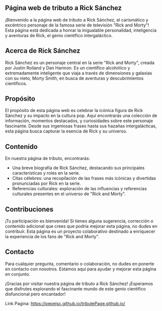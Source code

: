 ## Página web de tributo a Rick Sánchez

¡Bienvenido a la página web de tributo a Rick Sánchez, el carismático y excéntrico personaje de la famosa serie de televisión "Rick and Morty"! Esta página está dedicada a honrar la inigualable personalidad, inteligencia y aventuras de Rick, el genio científico intergaláctico.

## Acerca de Rick Sánchez

Rick Sánchez es un personaje central en la serie "Rick and Morty", creada por Justin Roiland y Dan Harmon. Es un científico alcohólico y extremadamente inteligente que viaja a través de dimensiones y galaxias con su nieto, Morty Smith, en busca de aventuras y descubrimientos científicos.

## Propósito

El propósito de esta página web es celebrar la icónica figura de Rick Sánchez y su impacto en la cultura pop. Aquí encontrarás una colección de información, momentos destacados, y curiosidades sobre este personaje fascinante. Desde sus ingeniosas frases hasta sus hazañas intergalácticas, esta página busca capturar la esencia de Rick y su universo.

## Contenido

En nuestra página de tributo, encontrarás:

- Una breve biografía de Rick Sánchez, destacando sus principales características y roles en la serie.
- Citas célebres: una recopilación de las frases más icónicas y divertidas pronunciadas por Rick en la serie.
- Referencias culturales: exploración de las influencias y referencias culturales presentes en el universo de "Rick and Morty".

## Contribuciones

¡Tu participación es bienvenida! Si tienes alguna sugerencia, corrección o contenido adicional que crees que podría mejorar esta página, no dudes en contribuir. Esta página es un proyecto colaborativo destinado a enriquecer la experiencia de los fans de "Rick and Morty".

## Contacto

Para cualquier pregunta, comentario o colaboración, no dudes en ponerte en contacto con nosotros. Estamos aquí para ayudar y mejorar esta página en conjunto.

¡Gracias por visitar nuestra página de tributo a Rick Sánchez! ¡Esperamos que disfrutes explorando el fascinante mundo de este genio científico disfuncional pero encantador!

Link Pagina: https://pepejsc.github.io/tributePage.github.io/
